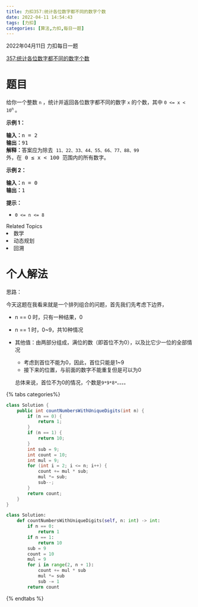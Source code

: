 ```yaml
---
title: 力扣357:统计各位数字都不同的数字个数
date: 2022-04-11 14:54:43 
tags: [力扣]
categories: [算法,力扣,每日一题]
---
```


2022年04月11日 力扣每日一题 

[357:统计各位数字都不同的数字个数](https://leetcode-cn.com/problems/count-numbers-with-unique-digits/)

# 题目

给你一个整数 <code>n</code> ，统计并返回各位数字都不同的数字 <code>x</code> 的个数，其中 <code>0 &lt;= x &lt; 10<sup>n</sup></code><sup>&nbsp;</sup>。

<div class="original__bRMd">
<div>
<p> </p>

<p><strong>示例 1：</strong></p>

<pre>
<strong>输入：</strong>n = 2
<strong>输出：</strong>91
<strong>解释：</strong>答案应为除去 <code>11、22、33、44、55、66、77、88、99 </code>外，在 0 ≤ x < 100 范围内的所有数字。 
</pre>

<p><strong>示例 2：</strong></p>

<pre>
<strong>输入：</strong>n = 0
<strong>输出：</strong>1
</pre>

</div>
</div>

<p> </p>

<p><strong>提示：</strong></p>

<ul>
    <li><code>0 <= n <= 8</code></li>
</ul>
<div><div>Related Topics</div><div><li>数学</li><li>动态规划</li><li>回溯</li></div></div>

# 个人解法

思路：

今天这题在我看来就是一个排列组合的问题，首先我们先考虑下边界，

- n == 0 时，只有一种结果，0

- n == 1 时，0~9，共10种情况

- 其他值：由两部分组成，满位的数（即首位不为0），以及比它少一位的全部情况
  
  - 考虑到首位不能为0，因此，首位只能是1~9
  - 接下来的位置，与前面的数字不能重复但是可以为0
  
  总体来说，首位不为0的情况，个数是`9*9*8*。。。。`

{% tabs categories%}

<!-- tab Java -->

```java
class Solution {
    public int countNumbersWithUniqueDigits(int n) {
        if (n == 0) {
            return 1;
        }
        if (n == 1) {
            return 10;
        }
        int sub = 9;
        int count = 10;
        int mul = 9;
        for (int i = 2; i <= n; i++) {
            count += mul * sub;
            mul *= sub;
            sub--;
        }
        return count;
    }
}
```

<!-- endtab -->

<!-- tab Python3 -->

```python
class Solution:
    def countNumbersWithUniqueDigits(self, n: int) -> int:
        if n == 0:
            return 1
        if n == 1:
            return 10
        sub = 9
        count = 10
        mul = 9
        for i in range(2, n + 1):
            count += mul * sub
            mul *= sub
            sub -= 1
        return count
```

<!-- endtab -->

{% endtabs %}
